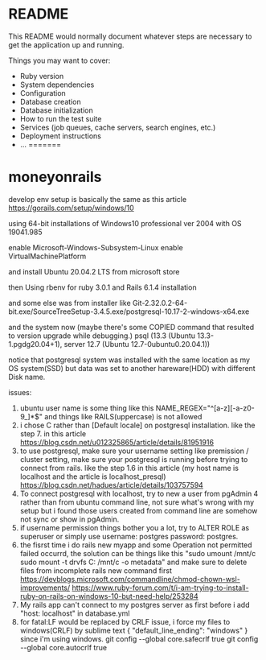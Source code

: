 # README

This README would normally document whatever steps are necessary to get the
application up and running.

Things you may want to cover:

* Ruby version
* System dependencies
* Configuration
* Database creation
* Database initialization
* How to run the test suite
* Services (job queues, cache servers, search engines, etc.)
* Deployment instructions
* ...
=======
# moneyonrails

develop env setup is basically the same as this article
https://gorails.com/setup/windows/10

using 64-bit installations of Windows10 professional ver 2004 with OS 19041.985

enable Microsoft-Windows-Subsystem-Linux
enable VirtualMachinePlatform

and install Ubuntu 20.04.2 LTS from microsoft store

then
Using rbenv for ruby 3.0.1 and Rails 6.1.4 installation

and some else was from installer like 
Git-2.32.0.2-64-bit.exe/SourceTreeSetup-3.4.5.exe/postgresql-10.17-2-windows-x64.exe

and the system now (maybe there's some COPIED command that resulted to version upgrade while debugging.)
psql (13.3 (Ubuntu 13.3-1.pgdg20.04+1), server 12.7 (Ubuntu 12.7-0ubuntu0.20.04.1)) 

notice that postgresql system was installed with the same location as my OS system(SSD) but data was set to another hareware(HDD) with different Disk name.

issues:
1. ubuntu user name is some thing like this NAME_REGEX="^[a-z][-a-z0-9_]*$" and things like RAILS(uppercase) is not allowed
2. i chose C rather than [Default locale] on postgresql installation. like the step 7. in this article
https://blog.csdn.net/u012325865/article/details/81951916
3. to use postgresql, make sure your username setting like premission / cluster setting, 
make sure your postgresql is running before trying to connect from rails. 
like the step 1.6 in this article (my host name is localhost and the article is localhost_presql)
https://blog.csdn.net/hadues/article/details/103757594
4. To connect postgresql with localhost, try to new a user from pgAdmin 4 rather than from ubuntu command line, 
not sure what's wrong with my setup but i found those users created from command line are somehow not sync or show in pgAdmin.
5. if username permission things bother you a lot, try to ALTER ROLE as superuser or simply use username: postgres password: postgres.
6. the fisrst time i do rails new myapp and some Operation not permitted failed occurrd, the solution can be things like this "sudo umount /mnt/c sudo mount -t drvfs C: /mnt/c -o metadata"
and make sure to delete files from incomplete rails new command first
https://devblogs.microsoft.com/commandline/chmod-chown-wsl-improvements/
https://www.ruby-forum.com/t/i-am-trying-to-install-ruby-on-rails-on-windows-10-but-need-help/253284
7. My rails app can't connect to my postgres server as first before i add "host: localhost" in database.yml
8. for fatal:LF would be replaced by CRLF issue, i force my files to windows(CRLF) by sublime text 
{ "default_line_ending": "windows" } since i'm using windows.
git config --global core.safecrlf true
git config --global core.autocrlf true